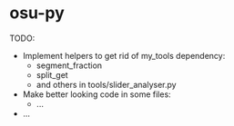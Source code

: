 # osu-py

TODO:
- Implement helpers to get rid of my_tools dependency:
    - segment_fraction
    - split_get
    - and others in tools/slider_analyser.py
- Make better looking code in some files:
    - ...
- ... 

